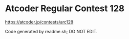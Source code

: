 # Atcoder Regular Contest 128

https://atcoder.jp/contests/arc128



Code generated by readme.sh; DO NOT EDIT.
